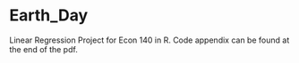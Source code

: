 # Earth_Day
Linear Regression Project for Econ 140 in R. Code appendix can be found at the end of the pdf.
